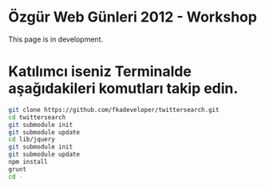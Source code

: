 # Özgür Web Günleri 2012 - Workshop

This page is in development.

# Katılımcı iseniz Terminalde aşağıdakileri komutları takip edin.

```bash
git clone https://github.com/fkadeveloper/twittersearch.git
cd twittersearch
git submodule init
git submodule update
cd lib/jquery
git submodule init
git submodule update
npm install
grunt
cd -
```
